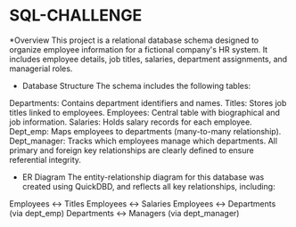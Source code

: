 # SQL-CHALLENGE

*Overview
This project is a relational database schema designed to organize employee information for a fictional company's HR system. It includes employee details, job titles, salaries, department assignments, and managerial roles.

* Database Structure
The schema includes the following tables:

Departments: Contains department identifiers and names.
Titles: Stores job titles linked to employees.
Employees: Central table with biographical and job information.
Salaries: Holds salary records for each employee.
Dept_emp: Maps employees to departments (many-to-many relationship).
Dept_manager: Tracks which employees manage which departments.
All primary and foreign key relationships are clearly defined to ensure referential integrity.

* ER Diagram
The entity-relationship diagram for this database was created using QuickDBD, and reflects all key relationships, including:

Employees ↔ Titles
Employees ↔ Salaries
Employees ↔ Departments (via dept_emp)
Departments ↔ Managers (via dept_manager)
